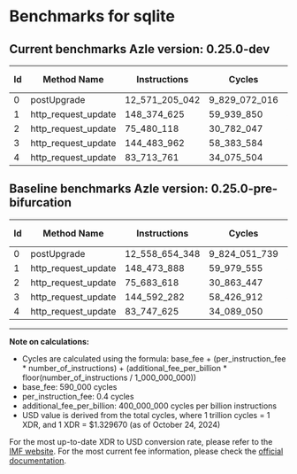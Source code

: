# Benchmarks for sqlite

## Current benchmarks Azle version: 0.25.0-dev

| Id  | Method Name         | Instructions   | Cycles        | USD           | USD/Million Calls | Change                               |
| --- | ------------------- | -------------- | ------------- | ------------- | ----------------- | ------------------------------------ |
| 0   | postUpgrade         | 12_571_205_042 | 9_829_072_016 | $0.0130694222 | $13_069.42        | <font color="red">+12_550_694</font> |
| 1   | http_request_update | 148_374_625    | 59_939_850    | $0.0000797002 | $79.70            | <font color="green">-99_263</font>   |
| 2   | http_request_update | 75_480_118     | 30_782_047    | $0.0000409300 | $40.92            | <font color="green">-203_500</font>  |
| 3   | http_request_update | 144_483_962    | 58_383_584    | $0.0000776309 | $77.63            | <font color="green">-108_320</font>  |
| 4   | http_request_update | 83_713_761     | 34_075_504    | $0.0000453092 | $45.30            | <font color="green">-33_864</font>   |

## Baseline benchmarks Azle version: 0.25.0-pre-bifurcation

| Id  | Method Name         | Instructions   | Cycles        | USD           | USD/Million Calls |
| --- | ------------------- | -------------- | ------------- | ------------- | ----------------- |
| 0   | postUpgrade         | 12_558_654_348 | 9_824_051_739 | $0.0130627469 | $13_062.74        |
| 1   | http_request_update | 148_473_888    | 59_979_555    | $0.0000797530 | $79.75            |
| 2   | http_request_update | 75_683_618     | 30_863_447    | $0.0000410382 | $41.03            |
| 3   | http_request_update | 144_592_282    | 58_426_912    | $0.0000776885 | $77.68            |
| 4   | http_request_update | 83_747_625     | 34_089_050    | $0.0000453272 | $45.32            |

---

**Note on calculations:**

-   Cycles are calculated using the formula: base_fee + (per_instruction_fee \* number_of_instructions) + (additional_fee_per_billion \* floor(number_of_instructions / 1_000_000_000))
-   base_fee: 590_000 cycles
-   per_instruction_fee: 0.4 cycles
-   additional_fee_per_billion: 400_000_000 cycles per billion instructions
-   USD value is derived from the total cycles, where 1 trillion cycles = 1 XDR, and 1 XDR = $1.329670 (as of October 24, 2024)

For the most up-to-date XDR to USD conversion rate, please refer to the [IMF website](https://www.imf.org/external/np/fin/data/rms_sdrv.aspx).
For the most current fee information, please check the [official documentation](https://internetcomputer.org/docs/current/developer-docs/gas-cost#execution).
